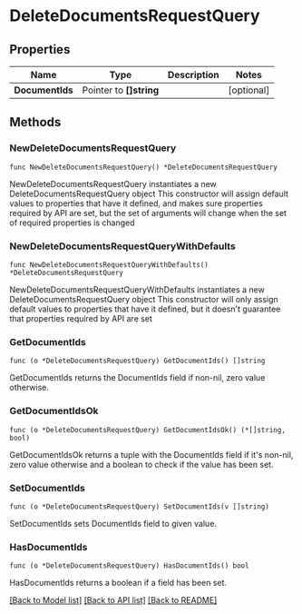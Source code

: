 # DeleteDocumentsRequestQuery

## Properties

Name | Type | Description | Notes
------------ | ------------- | ------------- | -------------
**DocumentIds** | Pointer to **[]string** |  | [optional] 

## Methods

### NewDeleteDocumentsRequestQuery

`func NewDeleteDocumentsRequestQuery() *DeleteDocumentsRequestQuery`

NewDeleteDocumentsRequestQuery instantiates a new DeleteDocumentsRequestQuery object
This constructor will assign default values to properties that have it defined,
and makes sure properties required by API are set, but the set of arguments
will change when the set of required properties is changed

### NewDeleteDocumentsRequestQueryWithDefaults

`func NewDeleteDocumentsRequestQueryWithDefaults() *DeleteDocumentsRequestQuery`

NewDeleteDocumentsRequestQueryWithDefaults instantiates a new DeleteDocumentsRequestQuery object
This constructor will only assign default values to properties that have it defined,
but it doesn't guarantee that properties required by API are set

### GetDocumentIds

`func (o *DeleteDocumentsRequestQuery) GetDocumentIds() []string`

GetDocumentIds returns the DocumentIds field if non-nil, zero value otherwise.

### GetDocumentIdsOk

`func (o *DeleteDocumentsRequestQuery) GetDocumentIdsOk() (*[]string, bool)`

GetDocumentIdsOk returns a tuple with the DocumentIds field if it's non-nil, zero value otherwise
and a boolean to check if the value has been set.

### SetDocumentIds

`func (o *DeleteDocumentsRequestQuery) SetDocumentIds(v []string)`

SetDocumentIds sets DocumentIds field to given value.

### HasDocumentIds

`func (o *DeleteDocumentsRequestQuery) HasDocumentIds() bool`

HasDocumentIds returns a boolean if a field has been set.


[[Back to Model list]](../README.md#documentation-for-models) [[Back to API list]](../README.md#documentation-for-api-endpoints) [[Back to README]](../README.md)


